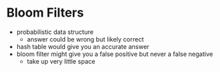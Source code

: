 # Bloom Filters
* probabilistic data structure
  * answer could be wrong but likely correct
* hash table would give you an accurate answer
* bloom filter might give you a false positive but never a false negative
  * take up very little space 
